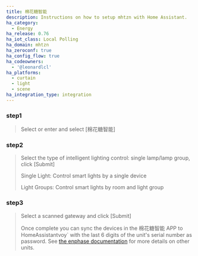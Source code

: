 ```yaml
---
title: 棉花糖智能
description: Instructions on how to setup mhtzn with Home Assistant.
ha_category:
  - Energy
ha_release: 0.76
ha_iot_class: Local Polling
ha_domain: mhtzn
ha_zeroconf: true
ha_config_flow: true
ha_codeowners:
  - '@leonardlcl'
ha_platforms:
  - curtain
  - light
  - scene
ha_integration_type: integration
---
```


### step1
> Select or enter and select [棉花糖智能]
### step2
> Select the type of intelligent lighting control: single lamp/lamp group, click [Submit]
>
> Single Light: Control smart lights by a single device
>
> Light Groups: Control smart lights by room and light group
### step3
> Select a scanned gateway and click [Submit]
>
> Once complete you can sync the devices in the 棉花糖智能 APP to HomeAssistantvoy` with the last 6 digits of the unit's serial number as password. See [the enphase documentation](https://www4.enphase.com/en-us/support/faq/what-username-and-password-administration-page-envoy-local-interface) for more details on other units.
